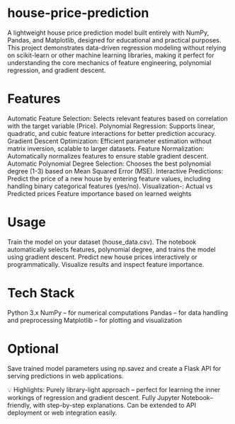 # house-price-prediction
A lightweight house price prediction model built entirely with NumPy, Pandas, and Matplotlib, designed for educational and practical purposes. This project demonstrates data-driven regression modeling without relying on scikit-learn or other machine learning libraries, making it perfect for understanding the core mechanics of feature engineering, polynomial regression, and gradient descent.

# Features
Automatic Feature Selection: Selects relevant features based on correlation with the target variable (Price).
Polynomial Regression: Supports linear, quadratic, and cubic feature interactions for better prediction accuracy.
Gradient Descent Optimization: Efficient parameter estimation without matrix inversion, scalable to larger datasets.
Feature Normalization: Automatically normalizes features to ensure stable gradient descent.
Automatic Polynomial Degree Selection: Chooses the best polynomial degree (1-3) based on Mean Squared Error (MSE).
Interactive Predictions: Predict the price of a new house by entering feature values, including handling binary categorical features (yes/no).
Visualization-:
  Actual vs Predicted prices
  Feature importance based on learned weights

# Usage
Train the model on your dataset (house_data.csv).
The notebook automatically selects features, polynomial degree, and trains the model using gradient descent.
Predict new house prices interactively or programmatically.
Visualize results and inspect feature importance.

# Tech Stack
Python 3.x
NumPy – for numerical computations
Pandas – for data handling and preprocessing
Matplotlib – for plotting and visualization

# Optional
Save trained model parameters using np.savez and create a Flask API for serving predictions in web applications.

💡 Highlights:
Purely library-light approach – perfect for learning the inner workings of regression and gradient descent.
Fully Jupyter Notebook–friendly, with step-by-step explanations.
Can be extended to API deployment or web integration easily.
